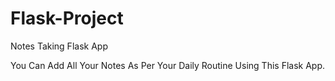 # Flask-Project
Notes Taking Flask App

You Can Add All Your Notes As Per Your Daily Routine Using This Flask App.
